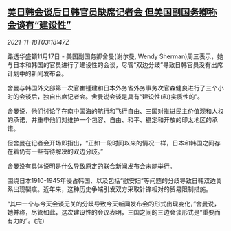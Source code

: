 <!--1637206262000-->
[美日韩会谈后日韩官员缺席记者会 但美国副国务卿称会谈有“建设性”](https://cn.reuters.com/article/us-jp-kr-dip-sherman-1118-idCNKBS2I307Z)
------

<div><i>2021-11-18T03:18:47Z</i></div><p>路透华盛顿11月17日 - 美国副国务卿舍曼(谢尔曼, Wendy Sherman)周三表示，她与日本和韩国的官员进行了建设性的会谈，尽管“双边分歧”导致日韩官员没有出席计划中的新闻发布会。</p><p>舍曼与韩国外交部第一次官崔锺建和日本外务省外务事务次官森健良进行了三个小时的会谈后，独自出席记者会。舍曼说会谈是具有“建设性(和)实质性的”。</p><p>舍曼说，他们讨论了在南中国海的航行和飞行自由、三国对推进民主价值观和人权的承诺，并重申他们对维护一个包容、自由、和平、稳定和开放的印太地区的承诺。</p><p>但舍曼在记者会开场即指出，“正如一段时间以来的情况一样，日本和韩国之间存在着仍有一些有待解决的双边分歧。”</p><p>舍曼没有具体说明是什么导致原定的联合新闻发布会未能举行。</p><p>围绕日本1910-1945年侵占韩国、以及包括“慰安妇”等问题的分歧导致日韩双边关系出现裂痕。近年来，这种历史争端引发双方采取针锋相对的贸易限制措施。</p><p>“其中一个与今天会谈无关的分歧导致今天新闻发布会的形式出现变化，”舍曼说，她并称，尽管如此，这次建设性的会议表明，三国之间的三边会谈形式是“重要而有力的”。(完)</p>
